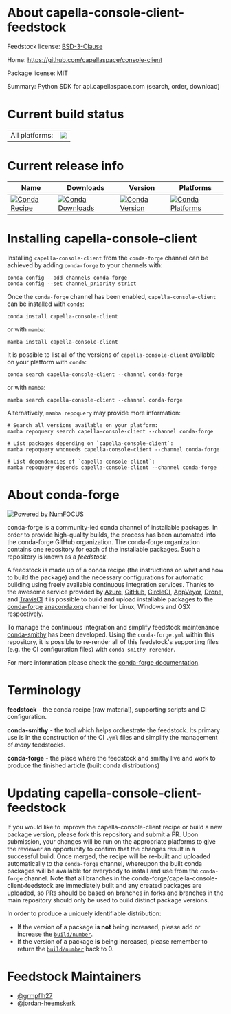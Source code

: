 About capella-console-client-feedstock
======================================

Feedstock license: [BSD-3-Clause](https://github.com/conda-forge/capella-console-client-feedstock/blob/main/LICENSE.txt)

Home: https://github.com/capellaspace/console-client

Package license: MIT

Summary: Python SDK for api.capellaspace.com (search, order, download)

Current build status
====================


<table><tr><td>All platforms:</td>
    <td>
      <a href="https://dev.azure.com/conda-forge/feedstock-builds/_build/latest?definitionId=15481&branchName=main">
        <img src="https://dev.azure.com/conda-forge/feedstock-builds/_apis/build/status/capella-console-client-feedstock?branchName=main">
      </a>
    </td>
  </tr>
</table>

Current release info
====================

| Name | Downloads | Version | Platforms |
| --- | --- | --- | --- |
| [![Conda Recipe](https://img.shields.io/badge/recipe-capella--console--client-green.svg)](https://anaconda.org/conda-forge/capella-console-client) | [![Conda Downloads](https://img.shields.io/conda/dn/conda-forge/capella-console-client.svg)](https://anaconda.org/conda-forge/capella-console-client) | [![Conda Version](https://img.shields.io/conda/vn/conda-forge/capella-console-client.svg)](https://anaconda.org/conda-forge/capella-console-client) | [![Conda Platforms](https://img.shields.io/conda/pn/conda-forge/capella-console-client.svg)](https://anaconda.org/conda-forge/capella-console-client) |

Installing capella-console-client
=================================

Installing `capella-console-client` from the `conda-forge` channel can be achieved by adding `conda-forge` to your channels with:

```
conda config --add channels conda-forge
conda config --set channel_priority strict
```

Once the `conda-forge` channel has been enabled, `capella-console-client` can be installed with `conda`:

```
conda install capella-console-client
```

or with `mamba`:

```
mamba install capella-console-client
```

It is possible to list all of the versions of `capella-console-client` available on your platform with `conda`:

```
conda search capella-console-client --channel conda-forge
```

or with `mamba`:

```
mamba search capella-console-client --channel conda-forge
```

Alternatively, `mamba repoquery` may provide more information:

```
# Search all versions available on your platform:
mamba repoquery search capella-console-client --channel conda-forge

# List packages depending on `capella-console-client`:
mamba repoquery whoneeds capella-console-client --channel conda-forge

# List dependencies of `capella-console-client`:
mamba repoquery depends capella-console-client --channel conda-forge
```


About conda-forge
=================

[![Powered by
NumFOCUS](https://img.shields.io/badge/powered%20by-NumFOCUS-orange.svg?style=flat&colorA=E1523D&colorB=007D8A)](https://numfocus.org)

conda-forge is a community-led conda channel of installable packages.
In order to provide high-quality builds, the process has been automated into the
conda-forge GitHub organization. The conda-forge organization contains one repository
for each of the installable packages. Such a repository is known as a *feedstock*.

A feedstock is made up of a conda recipe (the instructions on what and how to build
the package) and the necessary configurations for automatic building using freely
available continuous integration services. Thanks to the awesome service provided by
[Azure](https://azure.microsoft.com/en-us/services/devops/), [GitHub](https://github.com/),
[CircleCI](https://circleci.com/), [AppVeyor](https://www.appveyor.com/),
[Drone](https://cloud.drone.io/welcome), and [TravisCI](https://travis-ci.com/)
it is possible to build and upload installable packages to the
[conda-forge](https://anaconda.org/conda-forge) [anaconda.org](https://anaconda.org/)
channel for Linux, Windows and OSX respectively.

To manage the continuous integration and simplify feedstock maintenance
[conda-smithy](https://github.com/conda-forge/conda-smithy) has been developed.
Using the ``conda-forge.yml`` within this repository, it is possible to re-render all of
this feedstock's supporting files (e.g. the CI configuration files) with ``conda smithy rerender``.

For more information please check the [conda-forge documentation](https://conda-forge.org/docs/).

Terminology
===========

**feedstock** - the conda recipe (raw material), supporting scripts and CI configuration.

**conda-smithy** - the tool which helps orchestrate the feedstock.
                   Its primary use is in the construction of the CI ``.yml`` files
                   and simplify the management of *many* feedstocks.

**conda-forge** - the place where the feedstock and smithy live and work to
                  produce the finished article (built conda distributions)


Updating capella-console-client-feedstock
=========================================

If you would like to improve the capella-console-client recipe or build a new
package version, please fork this repository and submit a PR. Upon submission,
your changes will be run on the appropriate platforms to give the reviewer an
opportunity to confirm that the changes result in a successful build. Once
merged, the recipe will be re-built and uploaded automatically to the
`conda-forge` channel, whereupon the built conda packages will be available for
everybody to install and use from the `conda-forge` channel.
Note that all branches in the conda-forge/capella-console-client-feedstock are
immediately built and any created packages are uploaded, so PRs should be based
on branches in forks and branches in the main repository should only be used to
build distinct package versions.

In order to produce a uniquely identifiable distribution:
 * If the version of a package **is not** being increased, please add or increase
   the [``build/number``](https://docs.conda.io/projects/conda-build/en/latest/resources/define-metadata.html#build-number-and-string).
 * If the version of a package **is** being increased, please remember to return
   the [``build/number``](https://docs.conda.io/projects/conda-build/en/latest/resources/define-metadata.html#build-number-and-string)
   back to 0.

Feedstock Maintainers
=====================

* [@grmpflh27](https://github.com/grmpflh27/)
* [@jordan-heemskerk](https://github.com/jordan-heemskerk/)

